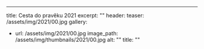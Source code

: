 ---
title: Cesta do pravěku 2021
excerpt: ""
header:
  teaser: /assets/img/2021/00.jpg
gallery:
  - url: /assets/img/2021/00.jpg
    image_path: /assets/img/thumbnails/2021/00.jpg
    alt: ""
    title: ""
